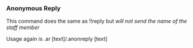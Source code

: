 ### Anonymous Reply

This command does the same as !!reply but _will not send the name of the staff member_

Usage again is .ar \[text\]/.anonreply \[text\]

